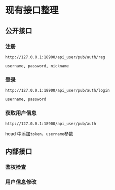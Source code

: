 # 现有接口整理

## 公开接口

### 注册

`http://127.0.0.1:18900/api_user/pub/auth/reg`

`username, password, nickname`

### 登录

`http://127.0.0.1:18900/api_user/pub/auth/login`

`username, password`

### 获取用户信息

`http://127.0.0.1:18900/api_user/pub/auth`

head 中添加`token`、`username`参数

## 内部接口

### 鉴权检查

### 用户信息修改
